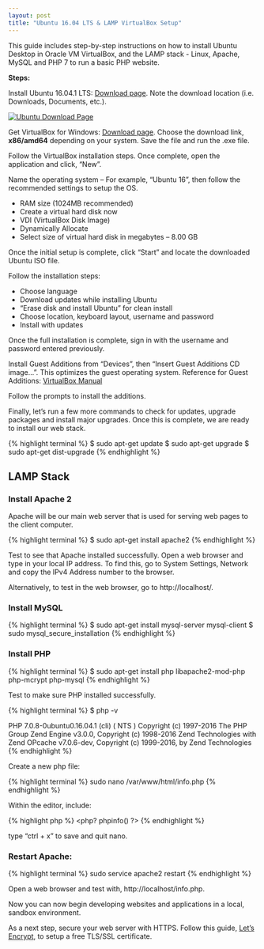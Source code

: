 ```yaml
---
layout: post
title: "Ubuntu 16.04 LTS & LAMP VirtualBox Setup"
---
```


<p>This guide includes step-by-step instructions on how to install Ubuntu Desktop in Oracle VM VirtualBox, and the LAMP stack - Linux, Apache, MySQL and PHP 7 to run a basic PHP website.</p>

<p><b>Steps:</b></p>

<p>Install Ubuntu 16.04.1 LTS: <a href="https://www.ubuntu.com/download/desktop" target="_blank">Download page</a>. Note the download location (i.e. Downloads, Documents, etc.).</p>

<a href="https://www.ubuntu.com/download/desktop" target="_blank"><img src="{{ site.url }}/images/ubnutu-download-page.png" alt="Ubuntu Download Page"></a>

<p>Get VirtualBox for Windows: <a href="https://www.virtualbox.org/wiki/Downloads" target="_blank">Download page</a>. Choose the download link, <b>x86/amd64</b> depending on your system. Save the file and run the .exe file.</p>

<p>Follow the VirtualBox installation steps. Once complete, open the application and click, “New”.</p>

<p>Name the operating system – For example, “Ubuntu 16”, then follow the recommended settings to setup the OS.</p>

<ul>
    <li>RAM size (1024MB recommended)</li>
    <li>Create a virtual hard disk now</li>
    <li>VDI (VirtualBox Disk Image)</li>
    <li>Dynamically Allocate</li>
    <li>Select size of virtual hard disk in megabytes – 8.00 GB</li>
</ul>

<p>Once the initial setup is complete, click “Start” and locate the downloaded Ubuntu ISO file.</p>

<p>Follow the installation steps:</p>

<ul>
    <li>Choose language</li>
    <li>Download updates while installing Ubuntu</li>
    <li>“Erase disk and install Ubuntu” for clean install</li>
    <li>Choose location, keyboard layout, username and password</li>
    <li>Install with updates</li>
</ul>

<p>Once the full installation is complete, sign in with the username and password entered previously.</p>

<p>Install Guest Additions from “Devices”, then “Insert Guest Additions CD image…”. This optimizes the guest operating system. Reference for Guest Additions: <a href="https://www.virtualbox.org/manual/ch04.html" target="_blank">VirtualBox Manual</a></p>

<p>Follow the prompts to install the additions.</p>

<p>Finally, let’s run a few more commands to check for updates, upgrade packages and install major upgrades. Once this is complete, we are ready to install our web stack.</p>

{% highlight terminal %}
$ sudo apt-get update
$ sudo apt-get upgrade
$ sudo apt-get dist-upgrade
{% endhighlight %}

<h2>LAMP Stack</h2>

<h3>Install Apache 2</h3>

<p>Apache will be our main web server that is used for serving web pages to the client computer.</p>

{% highlight terminal %}
$ sudo apt-get install apache2
{% endhighlight %}

<p>Test to see that Apache installed successfully. Open a web browser and type in your local IP address. To find this, go to System Settings, Network and copy the IPv4 Address number to the browser.</p>

<p>Alternatively, to test in the web browser, go to http://localhost/.</p>

<h3>Install MySQL</h3>

{% highlight terminal %}
$ sudo apt-get install mysql-server mysql-client
$ sudo mysql_secure_installation
{% endhighlight %}

<h3>Install PHP</h3>

{% highlight terminal %}
$ sudo apt-get install php libapache2-mod-php php-mcrypt php-mysql
{% endhighlight %}

<p>Test to make sure PHP installed successfully.</p>

{% highlight terminal %}
$ php -v

PHP 7.0.8-0ubuntu0.16.04.1 (cli) ( NTS )
Copyright (c) 1997-2016 The PHP Group
Zend Engine v3.0.0, Copyright (c) 1998-2016 Zend Technologies
with Zend OPcache v7.0.6-dev, Copyright (c) 1999-2016, by Zend Technologies
{% endhighlight %}

<p>Create a new php file:</p>

{% highlight terminal %}
sudo nano /var/www/html/info.php
{% endhighlight %}

<p>Within the editor, include:</p>

{% highlight php %}
<php?
phpinfo()
?>
{% endhighlight %}

<p>type “ctrl + x” to save and quit nano.</p>

<h3>Restart Apache:</h3>

{% highlight terminal %}
sudo service apache2 restart
{% endhighlight %}

<p>Open a web browser and test with, http://localhost/info.php.</p>

<p>Now you can now begin developing websites and applications in a local, sandbox environment.</p>

<p>As a next step, secure your web server with HTTPS. Follow this guide, <a href="https://www.digitalocean.com/community/tutorials/how-to-secure-apache-with-let-s-encrypt-on-ubuntu-16-04" target="_blank">Let’s Encrypt</a>, to setup a free TLS/SSL certificate.</p>